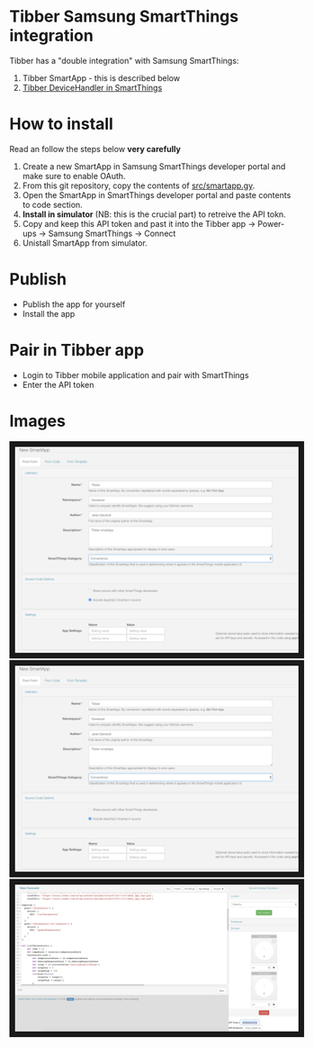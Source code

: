 # Tibber Samsung SmartThings integration
Tibber has a "double integration" with Samsung SmartThings:
1. Tibber SmartApp - this is described below
2. [Tibber DeviceHandler in SmartThings](https://github.com/tibbercom/tibber-smartthings-app/tree/master/src/Device%20handlers)  

# How to install
Read an follow the steps below **very carefully**
1. Create a new SmartApp in Samsung SmartThings developer portal and make sure to enable OAuth.
2. From this git repository, copy the contents of [src/smartapp.gy](https://github.com/tibbercom/tibber-smartthings-app/blob/master/src/smartapp.gy). 
3. Open the SmartApp in SmartThings developer portal and paste contents to code section.
4. **Install in simulator** (NB: this is the crucial part) to retreive the API tokn. 
5. Copy and keep this API token and past it into the Tibber app -> Power-ups -> Samsung SmartThings -> Connect
6. Unistall SmartApp from simulator.

# Publish
* Publish the app for yourself
* Install the app

# Pair in Tibber app
* Login to Tibber mobile application and pair with SmartThings
* Enter the API token

# Images
<img src="Images/new-smartthings-app-1.png" border="10" />
<img src="Images/new-smartthings-app-1.png" border="10" />
<img src="Images/token.png" border="10" />
